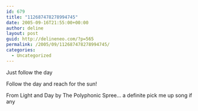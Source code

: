 ```yaml
---
id: 679
title: "112687478278994745"
date: 2005-09-16T21:55:00+00:00
author: deline
layout: post
guid: http://delineneo.com/?p=565
permalink: /2005/09/112687478278994745/
categories:
  - Uncategorized
---
```

Just follow the day
  
Follow the day and reach for the sun!
  
From Light and Day by The Polyphonic Spree&#8230; a definite pick me up song if any